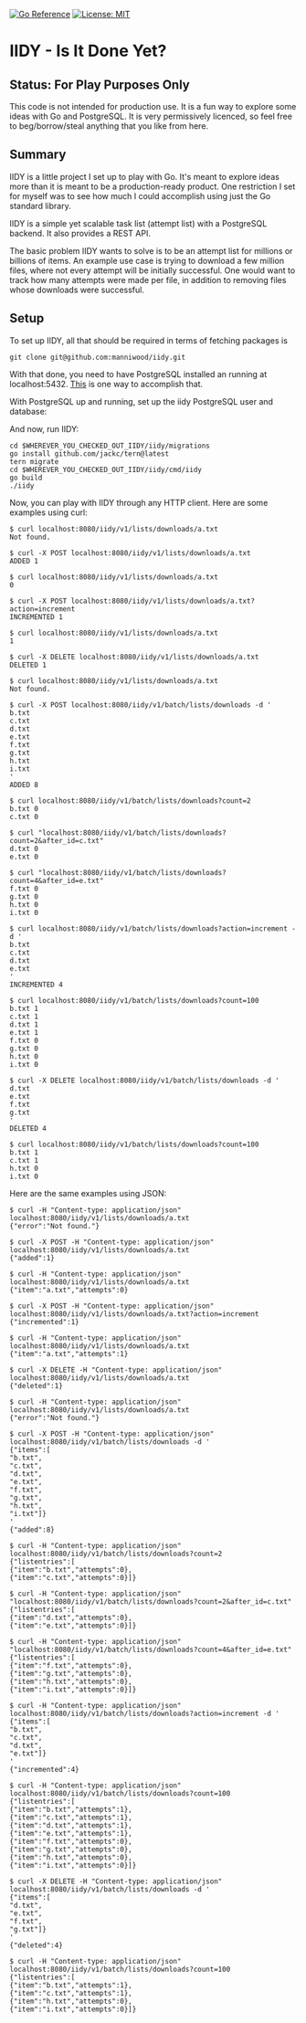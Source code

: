 [![Go Reference](https://pkg.go.dev/badge/github.com/manniwood/iidy.svg)](https://pkg.go.dev/github.com/manniwood/iidy)
[![License: MIT](https://img.shields.io/badge/License-MIT-yellow.svg)](https://opensource.org/licenses/MIT)

# IIDY - Is It Done Yet?

## Status: For Play Purposes Only

This code is not intended for production use. It is a fun way to explore
some ideas with Go and PostgreSQL. It is very permissively licenced, so
feel free to beg/borrow/steal anything that you like from here.

## Summary

IIDY is a little project I set up to play with Go. It's meant to explore ideas
more than it is meant to be a production-ready product. One restriction I set
for myself was to see how much I could accomplish using just the Go standard
library.

IIDY is a simple yet scalable task list (attempt list) with a PostgreSQL
backend. It also provides a REST API.

The basic problem IIDY wants to solve is to be an attempt list for millions
or billions of items. An example use case is trying to download a few million
files, where not every attempt will be initially successful. One would want to
track how many attempts were made per file, in addition to removing files whose
downloads were successful.

## Setup

To set up IIDY, all that should be required in terms of fetching packages is

```
git clone git@github.com:manniwood/iidy.git
```

With that done, you need to have PostgreSQL installed an running at localhost:5432.
[This](https://www.manniwood.com/2021_10_29/postgresql_14_compile_install_howto.html)
is one way to accomplish that.

With PostgreSQL up and running, set up the iidy PostgreSQL user and database:

And now, run IIDY:

```
cd $WHEREVER_YOU_CHECKED_OUT_IIDY/iidy/migrations
go install github.com/jackc/tern@latest
tern migrate
cd $WHEREVER_YOU_CHECKED_OUT_IIDY/iidy/cmd/iidy
go build
./iidy
```

Now, you can play with IIDY through any HTTP client. Here are some examples
using curl:

```
$ curl localhost:8080/iidy/v1/lists/downloads/a.txt
Not found.

$ curl -X POST localhost:8080/iidy/v1/lists/downloads/a.txt
ADDED 1

$ curl localhost:8080/iidy/v1/lists/downloads/a.txt
0

$ curl -X POST localhost:8080/iidy/v1/lists/downloads/a.txt?action=increment
INCREMENTED 1

$ curl localhost:8080/iidy/v1/lists/downloads/a.txt
1

$ curl -X DELETE localhost:8080/iidy/v1/lists/downloads/a.txt
DELETED 1

$ curl localhost:8080/iidy/v1/lists/downloads/a.txt
Not found.

$ curl -X POST localhost:8080/iidy/v1/batch/lists/downloads -d '
b.txt
c.txt
d.txt
e.txt
f.txt
g.txt
h.txt
i.txt
'
ADDED 8

$ curl localhost:8080/iidy/v1/batch/lists/downloads?count=2
b.txt 0
c.txt 0

$ curl "localhost:8080/iidy/v1/batch/lists/downloads?count=2&after_id=c.txt"
d.txt 0
e.txt 0

$ curl "localhost:8080/iidy/v1/batch/lists/downloads?count=4&after_id=e.txt"
f.txt 0
g.txt 0
h.txt 0
i.txt 0

$ curl localhost:8080/iidy/v1/batch/lists/downloads?action=increment -d '
b.txt
c.txt
d.txt
e.txt
'
INCREMENTED 4

$ curl localhost:8080/iidy/v1/batch/lists/downloads?count=100
b.txt 1
c.txt 1
d.txt 1
e.txt 1
f.txt 0
g.txt 0
h.txt 0
i.txt 0

$ curl -X DELETE localhost:8080/iidy/v1/batch/lists/downloads -d '
d.txt
e.txt
f.txt
g.txt
'
DELETED 4

$ curl localhost:8080/iidy/v1/batch/lists/downloads?count=100
b.txt 1
c.txt 1
h.txt 0
i.txt 0
```


Here are the same examples using JSON:

```
$ curl -H "Content-type: application/json" localhost:8080/iidy/v1/lists/downloads/a.txt
{"error":"Not found."}

$ curl -X POST -H "Content-type: application/json" localhost:8080/iidy/v1/lists/downloads/a.txt
{"added":1}

$ curl -H "Content-type: application/json" localhost:8080/iidy/v1/lists/downloads/a.txt
{"item":"a.txt","attempts":0}

$ curl -X POST -H "Content-type: application/json" localhost:8080/iidy/v1/lists/downloads/a.txt?action=increment
{"incremented":1}

$ curl -H "Content-type: application/json" localhost:8080/iidy/v1/lists/downloads/a.txt
{"item":"a.txt","attempts":1}

$ curl -X DELETE -H "Content-type: application/json" localhost:8080/iidy/v1/lists/downloads/a.txt
{"deleted":1}

$ curl -H "Content-type: application/json" localhost:8080/iidy/v1/lists/downloads/a.txt
{"error":"Not found."}

$ curl -X POST -H "Content-type: application/json" localhost:8080/iidy/v1/batch/lists/downloads -d '
{"items":[
"b.txt",
"c.txt",
"d.txt",
"e.txt",
"f.txt",
"g.txt",
"h.txt",
"i.txt"]}
'
{"added":8}

$ curl -H "Content-type: application/json" localhost:8080/iidy/v1/batch/lists/downloads?count=2
{"listentries":[
{"item":"b.txt","attempts":0},
{"item":"c.txt","attempts":0}]}

$ curl -H "Content-type: application/json" "localhost:8080/iidy/v1/batch/lists/downloads?count=2&after_id=c.txt"
{"listentries":[
{"item":"d.txt","attempts":0},
{"item":"e.txt","attempts":0}]}

$ curl -H "Content-type: application/json" "localhost:8080/iidy/v1/batch/lists/downloads?count=4&after_id=e.txt"
{"listentries":[
{"item":"f.txt","attempts":0},
{"item":"g.txt","attempts":0},
{"item":"h.txt","attempts":0},
{"item":"i.txt","attempts":0}]}

$ curl -H "Content-type: application/json" localhost:8080/iidy/v1/batch/lists/downloads?action=increment -d '
{"items":[
"b.txt",
"c.txt",
"d.txt",
"e.txt"]}
'
{"incremented":4}

$ curl -H "Content-type: application/json" localhost:8080/iidy/v1/batch/lists/downloads?count=100
{"listentries":[
{"item":"b.txt","attempts":1},
{"item":"c.txt","attempts":1},
{"item":"d.txt","attempts":1},
{"item":"e.txt","attempts":1},
{"item":"f.txt","attempts":0},
{"item":"g.txt","attempts":0},
{"item":"h.txt","attempts":0},
{"item":"i.txt","attempts":0}]}

$ curl -X DELETE -H "Content-type: application/json" localhost:8080/iidy/v1/batch/lists/downloads -d '
{"items":[
"d.txt",
"e.txt",
"f.txt",
"g.txt"]}
'
{"deleted":4}

$ curl -H "Content-type: application/json" localhost:8080/iidy/v1/batch/lists/downloads?count=100
{"listentries":[
{"item":"b.txt","attempts":1},
{"item":"c.txt","attempts":1},
{"item":"h.txt","attempts":0},
{"item":"i.txt","attempts":0}]}
```



